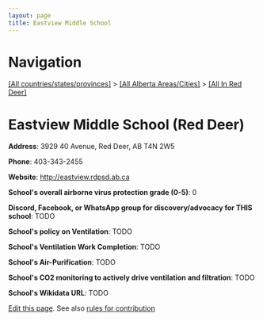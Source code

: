 ```yaml
---
layout: page
title: Eastview Middle School
---
```

# Navigation

[[All countries/states/provinces]](../../..) > [[All Alberta Areas/Cities]](../..) > [[All In Red Deer]](..)

# Eastview Middle School (Red Deer)

**Address**: 3929 40 Avenue, Red Deer, AB T4N 2W5

**Phone**: 403-343-2455

**Website**: <http://eastview.rdpsd.ab.ca>

**School's overall airborne virus protection grade (0-5)**: 0

**Discord, Facebook, or WhatsApp group for discovery/advocacy for THIS school**: TODO

**School's policy on Ventilation**: TODO

**School's Ventilation Work Completion**: TODO

**School's Air-Purification**: TODO

**School's CO2 monitoring to actively drive ventilation and filtration**: TODO

**School's Wikidata URL**: TODO


[Edit this page](https://github.com/ventilate-schools/AB/edit/main/./Red_Deer/Eastview_Middle_School.md). See also [rules for contribution](../../../contribution-rules/)